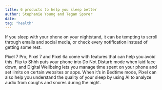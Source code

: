 ```yaml
---
title: 6 products to help you sleep better
author: Stephanie Young and Tegan Sporer
date:
tag: "health"
---
```


If you sleep with your phone on your nightstand, it can be tempting to scroll through emails and social media, or check every notification instead of getting some rest.

Pixel 7 Pro, Pixel 7 and Pixel 6a come with features that can help you avoid this. Flip to Shhh puts your phone into Do Not Disturb mode when laid face down, and Digital Wellbeing lets you manage time spent on your phone and set limits on certain websites or apps. When it’s in Bedtime mode, Pixel can also help you understand the quality of your sleep by using AI to analyze audio from coughs and snores during the night.
